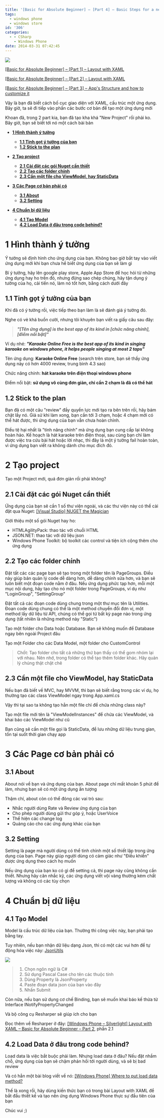 ```yaml
---
title: '[Basic for Absolute Beginner] – [Part 4] – Basic Steps for a new app'
tags:
  - windows phone
  - windows store
id: '306'
categories:
  - - CSharp
    - Windows Phone
date: 2014-03-31 07:42:45
---
```


![](http://farm4.staticflickr.com/3780/13527961224_118ccd2b50_o.png)

[\[Basic for Absolute Beginner\] – \[Part 1\] – Layout with XAML](http://cuoilennaocacban2.wordpress.com/2013/11/22/windows-phone-silverlight-layout-with-xaml-basic-for-absolute-beginner/)

[\[Basic for Absolute Beginner\] – \[Part 2\] – Layout with XAML](http://cuoilennaocacban2.wordpress.com/2014/01/21/windows-phone-silverlight-layout-with-xaml-basic-for-absolute-beginner-part-2/)

[\[Basic for Absolute Beginner\] – \[Part 3\] – App's Structure and how to customize it](http://cuoilennaocacban2.wordpress.com/2014/02/26/basic-for-absolute-beginner-part-3-apps-structure-and-how-customized-it/)

Vậy là bạn đã biết cách bố cục giao diện với XAML, cấu trúc một ứng dụng. Bây giờ, ta sẽ đi tiếp vào phần các bước cơ bản để tạo một ứng dụng mới

Khoan đã, trong 2 part kia, bạn đã tạo kha khá "New Project" rồi phải ko. Bây giờ, bạn sẽ biết tới nó một cách bài bản
<!-- more -->
*   [**1 Hình thành ý tưởng**](#1-hình-thành-ý-tưởng)
    
    *   [**1.1 Tinh gọt ý tưởng của bạn**](#11-tinh-gọt-ý-tưởng-của-bạn)
    *   [**1.2 Stick to the plan**](#12-stick-to-the-plan)
*   [**2 Tạo project**](#2-tạo-project)
    
    *   [**2.1 Cài đặt các gói Nuget cần thiết**](#21-cài-đặt-các-gói-nuget-cần-thiết)
    *   [**2.2 Tạo các folder chính**](#22-tạo-các-folder-chính)
    *   [**2.3 Cần một file cho ViewModel, hay StaticData**](#23-cần-một-file-cho-viewmodel-hay-staticdata)
*   [**3 Các Page cơ bản phải có**](#3-các-page-cơ-bản-phải-có)
    
    *   [**3.1 About**](#31-about)
    *   [**3.2 Setting**](#32-setting)
*   [**4 Chuẩn bị dữ liệu**](#4-chuẩn-bị-dữ-liệu)
    
    *   [**4.1 Tạo Model**](#41-tạo-model)
    *   [**4.2 Load Data ở đâu trong code behind?**](#42-load-data-ở-đâu-trong-code-behind)

# **1 Hình thành ý tưởng**

Ý tưởng sẽ định hình cho ứng dụng của bạn. Không bao giờ bắt tay vào viết ứng dụng mới khi bạn chưa hề biết ứng dụng của bạn sẽ làm gì

Bí ý tưởng, hãy lên google play store, Apple App Store để học hỏi từ những ứng dụng hay ho trên đó, nhưng đừng sao chép chúng, hãy tận dụng ý tưởng của họ, cải tiến nó, làm nó tốt hơn, bằng cách dưới đây

## **1.1 Tinh gọt ý tưởng của bạn**

Khi đã có ý tưởng rồi, việc tiếp theo bạn làm là sẽ đánh giá ý tưởng đó.

Nghe có vẻ khá buồn cười, nhưng tôi khuyên bạn viết ra giấy câu sau đây:

> _**"\[Tên ứng dụng\] is the best app of its kind in \[chức năng chính\], \[điểm nổi bật\]"**_

Ví dụ nhé: _**"Karaoke Online Free is the best app of its kind in singing karaoke on windows phone, it helps people singing at most 2 taps"**_

Tên ứng dụng: **Karaoke Online Free** (search trên store, bạn sẽ thấy ứng dụng này có hơn 4000 review, trung bình 4.3 sao)

Chức năng chính: **hát karaoke trên điện thoại windows phone**

Điểm nổi bật: **sử dụng vô cùng đơn giản, chỉ cần 2 chạm là đã có thể hát**

## **1.2 Stick to the plan**

Bạn đã có một câu "review" đầy quyền lực mới tạo ra bên trên rồi, hãy bám chặt lấy nó. Giả sử khi làm xong, bạn cần tới 3 chạm, hoặc 4 chạm mới có thể hát được, thì ứng dụng của bạn vẫn chưa hoàn chỉnh.

Điều tệ hại nhất là "tính năng chính" mà ứng dụng bạn cung cấp lại không hoàn hảo. Kế hoạch là hát karaoke trên điện thoại, sau cùng bạn chỉ làm được việc tra cứu bài hát hoặc lời nhạc, thì đây là một ý tưởng fail hoàn toàn, vì ứng dụng bạn viết ra không dành cho mục đích đó.

# **2 Tạo project**

Tạo một Project mới, quá đơn giản rồi phải không?

## **2.1 Cài đặt các gói Nuget cần thiết**

Ứng dụng của bạn sẽ cần 1 số thư viện ngoài, và các thư viện này có thể cài đặt qua Nuget: [\[Visual Studio\] NUGET the Magician](http://cuoilennaocacban2.wordpress.com/2013/11/11/visual-studio-nuget-the-magician/)

Giới thiệu một số gói Nuget hay ho:

*   HTMLAgilityPack: thao tác với chuỗi HTML
*   JSON.NET: thao tác với dữ liệu json
*   Windows Phone Toolkit: bộ toolkit các control và tiện ích cộng thêm cho ứng dụng

## **2.2 Tạo các folder chính**

Đặt tất các các page bạn sẽ tạo trong một folder tên là PageGroups. Điều này giúp bản quản lý code dễ dàng hơn, dễ dàng chỉnh sửa hơn, và bạn sẽ luôn biết một đoạn code nằm ở đâu. Nếu ứng dụng phức tạp hơn, mỗi một mục nội dung, hãy tạo cho nó một folder trong PageGroups, ví dụ như "LoginGroup", "SettingGroup"

Đặt tất cả các đoạn code dùng chung trong một thư mục tên là Utilities. Đoạn code dùng chung có thể là một method chuyển đổi đơn vị, một method lấy dữ liệu từ API, chúng có thể gọi từ bất kỳ page nào trong ứng dụng (tất nhiên là những method này "Static")

Tạo một folder cho Data hoặc Database. Bạn sẽ không muốn để Database ngay bên ngoài Project đâu

Tạo một Folder cho các Data Model, một folder cho CustomControl

> Chốt: Tạo folder cho tất cả những thứ bạn thấy có thể gom nhóm lại với nhau. Nên nhớ, trong folder có thể tạo thêm folder khác. Hãy quản lý chúng thật chặt chẽ

## **2.3 Cần một file cho ViewModel, hay StaticData**

Nếu bạn đã biết về MVC, hay MVVM, thì bạn sẽ biết rằng trong các ví dụ, họ thường tạo các class ViewModel ngay trong App.xaml.cs

Vậy thì tại sao ta không tạo hẳn một file chỉ để chứa những class này?

Tạo một file mới tên là "ViewModelInstances" để chứa các ViewModel, và khai báo các ViewModel như cũ

Bạn cũng sẽ cần một file gọi là StaticData, để lưu những dữ liệu trung gian, tồn tại suốt thời gian chạy app

# **3 Các Page cơ bản phải có**

## **3.1 About**

About nói về bạn và ứng dụng của bạn. About page chỉ mất khoản 5 phút để làm, nhưng bạn sẽ có một ứng dụng ấn tượng

Thậm chí, about còn có thể đóng các vai trò sau:

*   Nhắc người dùng Rate và Review ứng dụng của bạn
*   Cho phép người dùng gửi thư góp ý, hoặc UserVoice
*   Thể hiện các change log
*   Quảng cáo cho các ứng dụng khác của bạn

## **3.2 Setting**

Setting là page mà người dùng có thể tinh chỉnh một số thiết lập trong ứng dụng của bạn. Page này giúp người dùng có cảm giác như "Điều khiển" được ứng dụng theo cách họ muốn

Nếu ứng dụng của bạn ko có gì để setting cả, thì page này cũng không cần thiết. Nhưng hãy cân nhắc kỹ, các ứng dụng viết vội vàng thường kém chất lượng và không có các tùy chọn

# **4 Chuẩn bị dữ liệu**

## **4.1 Tạo Model**

Model là cấu trúc dữ liệu của bạn. Thường thì công việc này, bạn phải tạo bằng tay.

Tuy nhiên, nếu bạn nhận dữ liệu dạng Json, thì có một các vui hơn để tự động hóa việc này: [JsonUtils](https://jsonutils.com/)

![](https://farm5.staticflickr.com/4590/25062147588_bdc3372aa0_o.png)

> 1.  Chọn ngôn ngữ là C#
> 2.  Sử dụng Pascal Case cho tên các thuộc tính
> 3.  Dùng Property là JsonProperty
> 4.  Paste đoạn data json của bạn vào đây
> 5.  Nhấn Submit

Còn nữa, nếu bạn sử dụng cơ chế Binding, bạn sẽ muốn khai báo kế thừa từ Interface INotifyPropertyChanged

Và bộ công cụ Resharper sẽ giúp ích cho bạn

Đọc thêm về Resharper ở đây: [\[Windows Phone – Silverlight\] Layout with XAML – Basic for Absolute Beginner – Part 2](http://cuoilennaocacban2.wordpress.com/2014/01/21/windows-phone-silverlight-layout-with-xaml-basic-for-absolute-beginner-part-2/), phần 2.1

## **4.2 Load Data ở đâu trong code behind?**

Load data là việc bắt buộc phải làm. Nhưng load data ở đâu? Nếu đặt nhầm chỗ, ứng dụng của bạn sẽ chậm phản hồi tới người dùng, và sẽ bị bad review

Và có hẳn một bài blog viết về nó: [\[Windows Phone\] Where to put load data method?](http://cuoilennaocacban2.wordpress.com/2013/11/02/windows-phone-where-to-put-load-data-method/)

Thế là xong rồi, hãy dùng kiến thức bạn có trong bài Layout with XAML để bắt đầu thiết kế và tạo nên ứng dụng Windows Phone thực sự đầu tiên của bạn

Chúc vui ;)